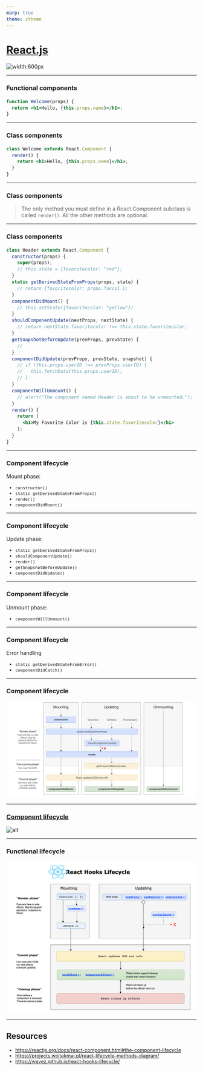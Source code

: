 ```yaml
---
marp: true
theme: ctheme
---
```



<!-- _class: lead -->
<!-- _backgroundColor: #222 -->

# [React.js](https://reactjs.org/)

![width:600px](https://reactjs.org/logo-og.png)




---

### Functional components

```jsx
function Welcome(props) {
  return <h1>Hello, {this.props.name}</h1>;
}
```




---

### Class components


```jsx
class Welcome extends React.Component {
  render() {
    return <h1>Hello, {this.props.name}</h1>;
  }
}
```



---

### Class components

> The only method you must define in a React.Component subclass is called `render()`. All the other methods are optional.




---

### Class components

```jsx
class Header extends React.Component {
  constructor(props) {
    super(props);
    // this.state = {favoritecolor: "red"};
  }
  static getDerivedStateFromProps(props, state) {
    // return {favoritecolor: props.favcol };
  }
  componentDidMount() {
    // this.setState({favoritecolor: "yellow"})
  }
  shouldComponentUpdate(nextProps, nextState) {
    // return nextState.favoritecolor !== this.state.favoritecolor;
  }
  getSnapshotBeforeUpdate(prevProps, prevState) {
    //
  }
  componentDidUpdate(prevProps, prevState, snapshot) {
    // if (this.props.userID !== prevProps.userID) {
    //   this.fetchData(this.props.userID);
    // }
  }
  componentWillUnmount() {
    // alert("The component named Header is about to be unmounted.");
  }
  render() {
    return (
      <h1>My Favorite Color is {this.state.favoritecolor}</h1>
    );
  }
}
```


---




### Component lifecycle

Mount phase:
- `constructor()`
- `static getDerivedStateFromProps()`
- `render()`
- `componentDidMount()`




---

### Component lifecycle

Update phase:
- `static getDerivedStateFromProps()`
- `shouldComponentUpdate()`
- `render()`
- `getSnapshotBeforeUpdate()`
- `componentDidUpdate()`




---

### Component lifecycle

Unmount phase:
- `componentWillUnmount()`




---

### Component lifecycle

Error handling
- `static getDerivedStateFromError()`
- `componentDidCatch()`




---

### Component lifecycle

<!-- _class: img-centered -->
![width:1000](./images/class-lifecycle.png)




---

### [Component lifecycle](https://stackblitz.com/github/Oblosys/react-lifecycle-visualizer/tree/master/examples/parent-child-demo?file=src%2FApp.js)

<!-- _class: img-centered -->
![alt](https://raw.githubusercontent.com/Oblosys/react-lifecycle-visualizer/master/images/parent-child-demo.gif)





---

### Functional lifecycle

<!-- _class: img-centered -->
![width:650](./images/func-lifecycle.png)




---

## Resources

<style scoped>ul li { font-size: 0.8rem; }</style>
- https://reactjs.org/docs/react-component.html#the-component-lifecycle
- https://projects.wojtekmaj.pl/react-lifecycle-methods-diagram/
- https://wavez.github.io/react-hooks-lifecycle/